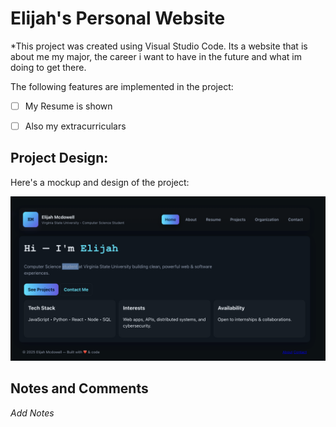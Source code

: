 # Elijah's Personal Website 

*This project was created using Visual Studio Code. Its a website that is about me my major, the career i want to have in the future and what im doing to get there.

The following features are implemented in the project:

- [ ] My Resume is shown

- [ ] Also my extracurriculars 

## Project Design:

Here's a mockup and design of the project:

![Alt text](website.png)

## Notes and Comments

*Add Notes*
